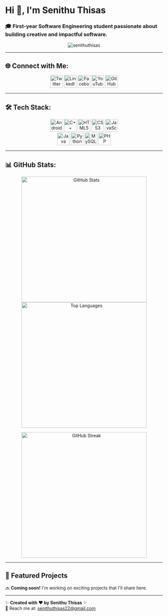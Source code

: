 # Hi 👋, I'm Senithu Thisas  

### 🎓 First-year Software Engineering student passionate about building creative and impactful software.

<p align="center"> 
  <img src="https://komarev.com/ghpvc/?username=senithuthisas&label=Profile%20views&color=0e75b6&style=flat" alt="senithuthisas" /> 
</p>

---

## 🌐 Connect with Me:

<p align="center">
  <a href="https://twitter.com/senithuthisas" target="_blank"><img src="https://img.icons8.com/fluent/48/000000/twitter.png" width="40" alt="Twitter"/></a>
  <a href="https://linkedin.com/in/senithu-ekenayake" target="_blank"><img src="https://img.icons8.com/color/48/000000/linkedin.png" width="40" alt="LinkedIn"/></a>
  <a href="https://fb.com/senithu.ekenayake" target="_blank"><img src="https://img.icons8.com/fluent/48/000000/facebook-new.png" width="40" alt="Facebook"/></a>
  <a href="https://www.youtube.com/c/senithu-thisas" target="_blank"><img src="https://img.icons8.com/color/48/000000/youtube-play.png" width="40" alt="YouTube"/></a>
  <a href="https://github.com/senithuthisas" target="_blank"><img src="https://img.icons8.com/ios-filled/50/000000/github.png" width="40" alt="GitHub"/></a>
</p>

---

## 🛠️ Tech Stack:

<p align="center">
  <img src="https://img.icons8.com/color/48/android-os.png" width="40" title="Android"/>
  <img src="https://img.icons8.com/color/48/c-plus-plus-logo.png" width="40" title="C++"/>
  <img src="https://img.icons8.com/color/48/html-5.png" width="40" title="HTML5"/>
  <img src="https://img.icons8.com/color/48/css3.png" width="40" title="CSS3"/>
  <img src="https://img.icons8.com/color/48/javascript.png" width="40" title="JavaScript"/>
  <br>
  <img src="https://img.icons8.com/color/48/java-coffee-cup-logo.png" width="40" title="Java"/>
  <img src="https://img.icons8.com/color/48/python.png" width="40" title="Python"/>
  <img src="https://img.icons8.com/color/48/mysql-logo.png" width="40" title="MySQL"/>
  <img src="https://img.icons8.com/offices/48/php-logo.png" width="40" title="PHP"/>
</p>

---

## 📊 GitHub Stats:

<p align="center">
  <img src="https://github-readme-stats.vercel.app/api?username=senithuthisas&show_icons=true&theme=default" width="400" alt="GitHub Stats"/>
  <img src="https://github-readme-stats.vercel.app/api/top-langs/?username=senithuthisas&layout=compact&theme=default" width="400" alt="Top Languages"/>
</p>

<p align="center">
  <img src="https://github-readme-streak-stats.herokuapp.com/?user=senithuthisas&theme=default" width="400" alt="GitHub Streak"/>
</p>

---

## 🌟 Featured Projects

🔜 **Coming soon!** I'm working on exciting projects that I'll share here.

---

✨ **Created with ❤️ by Senithu Thisas** ✨  
📧 Reach me at: [senithuthisas22@gmail.com](mailto:senithuthisas22@gmail.com)
